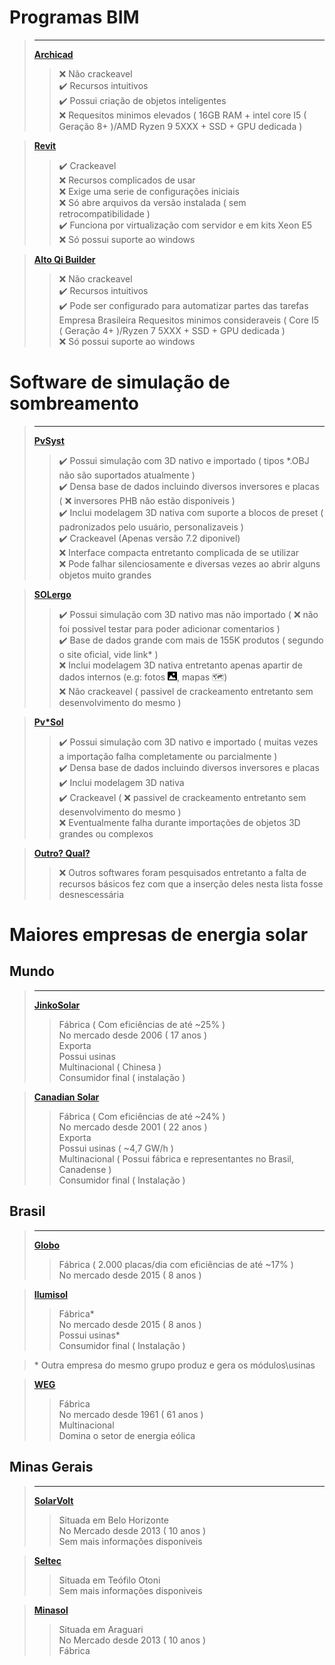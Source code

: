 # Programas BIM
>____
>[__Archicad__](https://graphisoft.com/br/solucoes/archicad)
>> ❌ Não crackeavel  
>> ✔️ Recursos intuitivos  
>> ✔️ Possui criação de objetos inteligentes   
>> ❌ Requesitos minimos elevados ( 16GB RAM + intel core I5 ( Geração 8+ )/AMD Ryzen 9 5XXX + SSD + GPU dedicada )  

>[__Revit__](https://www.autodesk.com.br/products/revit/overview)
>> ✔️ Crackeavel  
>> ❌ Recursos complicados de usar  
>> ❌ Exige uma serie de configurações iniciais  
>> ❌ Só abre arquivos da versão instalada ( sem retrocompatibilidade )  
>> ✔️ Funciona por virtualização com servidor e em kits Xeon E5   
>> ❌ Só possui suporte ao windows

>[__Alto Qi Builder__](https://altoqi.com.br/builder)
>> ❌ Não crackeavel  
>> ✔️ Recursos intuitivos  
>> ✔️ Pode ser configurado para automatizar partes das tarefas  
>> Empresa Brasileira
>> Requesitos minimos consideraveis ( Core I5 ( Geração 4+ )/Ryzen 7 5XXX + SSD + GPU dedicada )   
>> ❌ Só possui suporte ao windows

# Software de simulação de sombreamento
>____ 
>[__PvSyst__](https://www.pvsyst.com/)
>> ✔️ Possui simulação com 3D nativo e importado ( tipos *.OBJ não são suportados atualmente )  
>> ✔️ Densa base de dados incluindo diversos inversores e placas ( ❌ inversores PHB não estão disponiveis )  
>> ✔️ Inclui modelagem 3D nativa com suporte a blocos de preset ( padronizados pelo usuário, personalizaveis )  
>> ✔️ Crackeavel (Apenas versão 7.2 diponivel)  
>> ❌ Interface compacta entretanto complicada de se utilizar  
>> ❌ Pode falhar silenciosamente e diversas vezes ao abrir alguns objetos muito grandes  

>[__SOLergo__](https://www.electrographics.com.br/produtos/solergo)
>> ✔️ Possui simulação com 3D nativo mas não importado ( ❌ não foi possivel testar para poder adicionar comentarios )  
>> ✔️ Base de dados grande com mais de 155K produtos ( segundo o site oficial, vide link* )  
>> ❌ Inclui modelagem 3D nativa entretanto apenas apartir de dados internos (e.g: fotos !["img icon"](15px.png "image icon"), mapas 🗺️)  
>> ❌ Não crackeavel ( passivel de crackeamento entretanto sem desenvolvimento do mesmo )  

>[__Pv*Sol__](https://www.solarize.com.br/software-pv-sol)
>> ✔️ Possui simulação com 3D nativo e importado ( muitas vezes a importação falha completamente ou parcialmente )  
>> ✔️ Densa base de dados incluindo diversos inversores e placas  
>> ✔️ Inclui modelagem 3D nativa  
>> ✔️ Crackeavel ( ❌ passivel de crackeamento entretanto sem desenvolvimento do mesmo )  
>> ❌ Eventualmente falha durante importações de objetos 3D grandes ou complexos  

>[__Outro? Qual?__](#software-de-simulação-de-sombreamento)
>> ❌ Outros softwares foram pesquisados entretanto a falta de recursos básicos fez com que a inserção deles nesta lista fosse desnescessária 

# Maiores empresas de energia solar

## Mundo 
>____
> [__JinkoSolar__](https://www.jinkosolar.com/en/)
>>Fábrica  ( Com eficiências de até \~25% )  
>>No mercado desde 2006 ( 17 anos )  
>>Exporta  
>>Possui usinas    
>>Multinacional ( Chinesa )  
>>Consumidor final ( instalação )  
 
> [__Canadian Solar__](https://www.canadiansolar.com/br/)
>>Fábrica ( Com eficiências de até \~24% )  
>>No mercado desde 2001 ( 22 anos )  
>>Exporta  
>>Possui usinas ( ~4,7 GW/h )  
>>Multinacional ( Possui fábrica e representantes no Brasil, Canadense )  
>>Consumidor final ( Instalação )  
    

## Brasil
>____
> [__Globo__](https://www.paineisglobobrasil.com.br/)
>>Fábrica ( 2.000 placas/dia com eficiências de até ~17% )  
>>No mercado desde 2015 ( 8 anos )  

> [__Ilumisol__](https://www.ilumisolenergiasolar.com.br/)
>>Fábrica*   
>>No mercado desde 2015 ( 8 anos )  
>>Possui usinas*  
>>Consumidor final ( Instalação )    

> \* Outra empresa do mesmo grupo produz e gera os módulos\usinas

> [__WEG__](https://weg.net)
>>Fábrica  
>>No mercado desde 1961 ( 61 anos )  
>>Multinacional  
>>Domina o setor de energia eólica

## Minas Gerais
>___
> [__SolarVolt__](https://www.solarvoltenergia.com.br/)
>>Situada em Belo Horizonte  
>>No Mercado desde 2013 ( 10 anos )  
>>Sem mais informações disponiveis

> [__Seltec__](https://www.seltecenergia.com.br/)
>>Situada em Teófilo Otoni  
>>Sem mais informações disponiveis

> [__Minasol__](https://minasolpaineis.com.br/)
>>Situada em Araguari  
>>No Mercado desde 2013 ( 10 anos )  
>>Fábrica  

